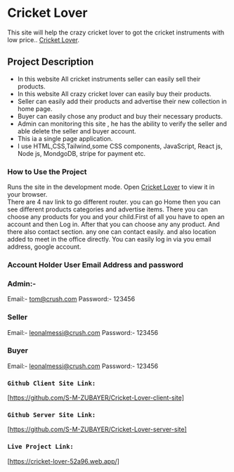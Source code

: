 # Cricket Lover
This site will help the crazy cricket lover to got the cricket instruments with low price..  [Cricket Lover](https://cricket-lover-52a96.web.app/).

##  Project Description

* In this website All cricket instruments seller can easily sell their products. 
* In this website All crazy cricket lover can easily buy their products.
* Seller can easily add their products and advertise their new collection in home page.
* Buyer can easily chose any product and buy their necessary products.
* Admin can monitoring this site , he has the ability to verify the seller and able delete the seller and buyer account.
* This ia a single page application.
* I use HTML,CSS,Tailwind,some CSS components, JavaScript, React js, Node js, MondgoDB, stripe for payment etc.


### How to Use the Project

Runs the site in the development mode.
Open [Cricket Lover](https://cricket-lover-52a96.web.app/) to view it in your browser. <br/>
There are 4 nav link to go different router. you can go Home then you can see different products categories and advertise items. There you can choose  any products for you and your child.First of all you have to open an account and then Log in. After that you can choose any any product. And there also contact section. any one can contact easily. and also location added to meet in the office directly. You can easily log in via you email address,  google account.

### Account Holder User Email Address and password

### Admin:-
Email:- tom@crush.com
Password:- 123456

### Seller
Email:- leonalmessi@crush.com
Password:- 123456

### Buyer
Email:- leonalmessi@crush.com
Password:- 123456

### `Github Client Site Link:`
[https://github.com/S-M-ZUBAYER/Cricket-Lover-client-site]

### `Github Server Site Link:`
[https://github.com/S-M-ZUBAYER/Cricket-Lover-server-site]


### `Live Project Link:`
[https://cricket-lover-52a96.web.app/]
